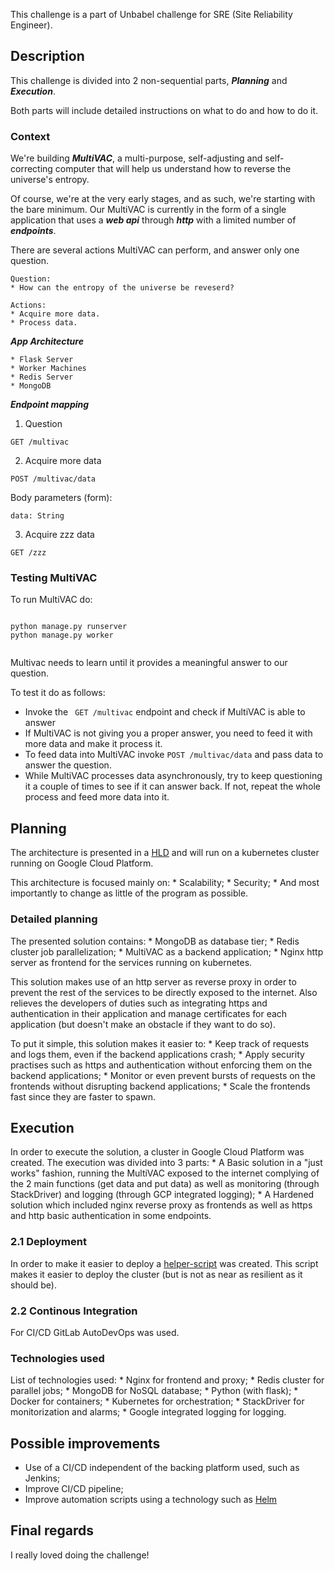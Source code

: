 This challenge is a part of Unbabel challenge for SRE (Site Reliability Engineer).

## Description

This challenge is divided into 2 non-sequential parts, ***Planning*** and ***Execution***.

Both parts will include detailed instructions on what to do and how to do it.


### Context

We're building ***MultiVAC***, a multi-purpose, self-adjusting and self-correcting computer that will help us understand how to reverse the universe's entropy.

Of course, we're at the very early stages, and as such, we're starting with the bare minimum. Our MultiVAC is currently in the form of a single application that uses a ***web api*** through ***http*** with a limited number of ***endpoints***.

There are several actions MultiVAC can perform, and answer only one question.

```
Question:
* How can the entropy of the universe be reveserd?
```

```
Actions:
* Acquire more data.
* Process data.
```

***App Architecture***

```
* Flask Server
* Worker Machines
* Redis Server
* MongoDB
```

***Endpoint mapping***

1) Question

```
GET /multivac
```

2) Acquire more data

```
POST /multivac/data
```

Body parameters (form):
```
data: String
```

3) Acquire zzz data
```
GET /zzz
```

### Testing MultiVAC

To run MultiVAC do:

```

python manage.py runserver
python manage.py worker


```

Multivac needs to learn until it provides a meaningful answer to our question.

To test it do as follows:

* Invoke the ``` GET /multivac``` endpoint and check if MultiVAC is able to answer
* If MultiVAC is not giving you a proper answer, you need to feed it with more data and make it process it.
* To feed data into MultiVAC invoke ```POST /multivac/data``` and pass data to answer the question.
* While MultiVAC processes data asynchronously, try to keep questioning it a couple of times to see if it can answer back. If not, repeat the whole process and feed more data into it.


## Planning

The architecture is presented in a [HLD](docs/HLD.png) and will run on a kubernetes cluster running on Google Cloud Platform.


This architecture is focused mainly on:
	*	Scalability;
	*	Security;
	*	And most importantly to change as little of the program as possible.


### Detailed planning
The presented solution contains:
	*	MongoDB as database tier;
	*	Redis cluster job parallelization;
	*	MultiVAC as a backend application;
	*	Nginx http server as frontend for the services running on kubernetes.



This solution makes use of an http server as reverse proxy in order to prevent the rest of the services to be directly exposed to the internet.
Also relieves the developers of duties such as integrating https and authentication in their application and manage certificates for each application (but doesn't make an obstacle if they want to do so).


To put it simple, this solution makes it easier to:
	*	Keep track of requests and logs them, even if the backend applications crash;
	*	Apply security practises such as https and authentication without enforcing them on the backend applications;
	*	Monitor or even prevent bursts of requests on the frontends without disrupting backend applications;
	*	Scale the frontends fast since they are faster to spawn.



## Execution

In order to execute the solution, a cluster in Google Cloud Platform was created.
The execution was divided into 3 parts:
	*	A Basic solution in a "just works" fashion, running the MultiVAC exposed to the internet complying of the 2 main functions (get data and put data) as well as monitoring (through StackDriver) and logging (through GCP integrated logging);
	*	A Hardened solution which included nginx reverse proxy as frontends as well as https and http basic authentication in some endpoints.

### 2.1 Deployment
In order to make it easier to deploy a [helper-script](helper-scripts/helper.sh) was created. This script makes it easier to deploy the cluster (but is not as near as resilient as it should be).

### 2.2 Continous Integration
For CI/CD GitLab AutoDevOps was used.

### Technologies used
List of  technologies used:
	*	Nginx for frontend and proxy;
	*	Redis cluster for parallel jobs;
	*	MongoDB for NoSQL database;
	*	Python (with flask);
	*	Docker for containers;
	*	Kubernetes for orchestration;
	*	StackDriver for monitorization and alarms;
	*	Google integrated logging for logging.

## Possible improvements
*	Use of a CI/CD independent of the backing platform used, such as Jenkins;
*	Improve CI/CD pipeline;
*	Improve automation scripts using a technology such as [Helm](https://helm.sh/)


## Final regards
I really loved doing the challenge!
